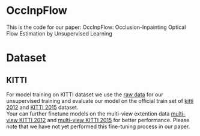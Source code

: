 # OccInpFlow
This is the code for our paper: OccInpFlow: Occlusion-Inpainting Optical Flow Estimation by Unsupervised Learning

# Dataset
## KITTI
For model training on KITTI dataset we use the [raw data](http://www.cvlibs.net/datasets/kitti/raw_data.php?type=city) for our unsupervised training and evaluate our model on the official train set of [kitti 2012](http://www.cvlibs.net/datasets/kitti/eval_stereo_flow.php?benchmark=flow) and [KITTI 2015](http://www.cvlibs.net/datasets/kitti/eval_scene_flow.php?benchmark=flow) dataset. <br>
Your can further finetune models on the multi-view extention data [multi-view KITTI 2012](http://www.cvlibs.net/download.php?file=data_stereo_flow_multiview.zip) and [multi-view KITTI 2015](http://www.cvlibs.net/download.php?file=data_scene_flow_multiview.zip) for better performance. Please note that we have not yet performed this fine-tuning process in our paper.

